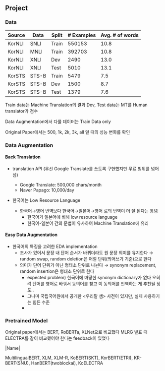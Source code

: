 ## Project

### Data

| Source | Data  | Split | # Examples | Avg. # of words |
| ------ | ----- | ----- | ---------- | --------------- |
| KorNLI | SNLI  | Train | 550153     | 10.8            |
| KorNLI | MNLI  | Train | 392703     | 10.8            |
| KorNLI | XNLI  | Dev   | 2490       | 13.0            |
| KorNLI | XNLI  | Test  | 5010       | 13.1            |
| KorSTS | STS-B | Train | 5479       | 7.5             |
| KorSTS | STS-B | Dev   | 1500       | 8.7             |
| KorSTS | STS-B | Test  | 1379       | 7.6             |

Train data는 Machine Translation의 결과
Dev, Test data는 MT를 Human translator가 검수

Data Augmentation에서 다룰 데이터는 Train Data only

Original Paper에서는 500, 1k, 2k, 3k, all 일 때의 성능 변화를 확인 

### Data Augmentation

#### Back Translation

* translation API
  (우선 Google Translate를 쓰도록 구현했지만 무료 범위를 넘어섬)
  * Google Translate: 500,000 chars/month
  * Naver Papago: 10,000/day

* 한국어는 Low Resource Language
  * 한국어→영어 번역보다 한국어→일본어→영어 로의 번역이 더 잘 된다는 통념
    * 한국어가 일본어에 비해 low resource language
    * 한국어-일본어 간의 문법이 유사하여 Machine Translation에 유리

#### Easy Data Augmentation

* 한국어의 특징을 고려한 EDA implementation
  * 조사가 있어서 문장 내 단어 순서가 바뀌더라도 원 문장 의미를 유지한다
    → random swap, random deletion은 어절 단위(띄어쓰기 기준)으로 한다
  * 의미가 단어 단위가 아닌 형태소 단위로 나뉜다
    → synonym replacement, random insertion은 형태소 단위로 한다
    * expected problem) 한국어에 마땅한 synonym dictionary가 없다
      오히려 단어를 영어로 바꿔서 동의어를 찾고 이 동의어를 번역하는 게 추천될 정도..
    * 그나마 국립국어원에서 공개한 <우리말 샘> 사전이 있지만, 실제 사용하기는 힘든 수준
    * 

### Pretrained Model

Original paper에서는 BERT, RoBERTa, XLNet으로 비교했다
MLRG 발표 때 ELECTRA를 같이 비교했어야 한다는 feedback이 있었다

|Name|

MultilingualBERT, XLM, XLM-R, KoBERT(SKT), KorBERT(ETRI), KR-BERT(SNU), HanBERT(twoblockai), KoELECTRA
